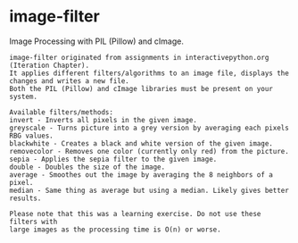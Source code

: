 image-filter
============

Image Processing with PIL (Pillow) and cImage.

    image-filter originated from assignments in interactivepython.org (Iteration Chapter).
    It applies different filters/algorithms to an image file, displays the changes and writes a new file.
    Both the PIL (Pillow) and cImage libraries must be present on your system.

    Available filters/methods:
    invert - Inverts all pixels in the given image.
    greyscale - Turns picture into a grey version by averaging each pixels RBG values.
    blackwhite - Creates a black and white version of the given image.
    removecolor - Removes one color (currently only red) from the picture.
    sepia - Applies the sepia filter to the given image.
    double - Doubles the size of the image.
    average - Smoothes out the image by averaging the 8 neighbors of a pixel.
    median - Same thing as average but using a median. Likely gives better results.

    Please note that this was a learning exercise. Do not use these filters with
    large images as the processing time is O(n) or worse.

